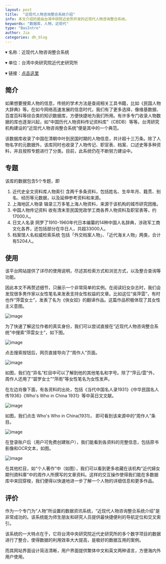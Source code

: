 ```yaml
---
layout: post
title:  "近现代人物咨询整合系统介绍"
info: 本文介绍的是由台湾中研院近史所开发的近现代人物咨询整合系统。
keywords: "数据库，人物，近现代"
type: "BasIntro"
author: Jia
categories: dh_blog
---
```


▾ 名称：近现代人物咨询整合系统

▾ 单位：台湾中央研究院近代史研究所

▾ 链接：[点击这里](https://mhdb.mh.sinica.edu.tw/)

## 简介

如果想要搜索人物的信息，传统的学术方法是查阅相关工具书籍，比如《民国人物大辞典》等。在如今网络高速发展的信息时代，我们有了更多选择，像维基数据、百度百科等综合类的知识数据库，方便快捷地为我们所用。有许多专门收录人物数据的库也逐渐兴起，如“中国历代人物资料传记资料库”（CBDB）等等。台湾研究机构建设的“近现代人物咨询整合系统”便是其中的一个典范。

该数据库收录了中国在清朝中叶到民国时期的人物信息，共计超十三万条。除了人物名字的元数据外，该库同时也收录了人物传记、职官表、档案、口述史等多种资料，并且按照专题进行了分类。目前，此系统仍在不断努力建设中。

## 专题

该库的数据包含5个专题，即
1. 近代史全文资料库人物索引
   含两千多条资料，包括姓名、生卒年月、籍贯、别名、经历等元数据，以及延伸参考资料和来源。
2. 上海地区人物录
   辑录三万多笔上海人物资料，来源于该机构的城市研究团推。
3. 中国人物传记资料
   收有清末至民国党政学工商各界人物资料及职官表等，约17000人。
4. 日文人名录
   网罗了1910-1960年代日本编纂的14种中国人名辞典，涉政军工商文化各界，还包括部分在华日人，共超33000人。
5. 档案馆人名权威检索系统
   包括「外交档案人物」、「近代海关人物」两类，合计有5204人。

## 使用

该平台网站提供了详尽的使用说明，尽述其检索方式和浏览方式，以及整合查询等功能。

因此本文不再赘述细节，只展示一个非常简单的实例。在阅读妇女杂志时，我们会发现很多男作家以女性笔名来发表支持女性权益的文章。比如这位“吳萍雲”，有时也作“萍雲女士”，发表了名为《俠女奴》的翻译作品。这篇作品积极体现了其女性主义意图。

![image](https://raw.githubusercontent.com/DHHD2022/DHHD2022.GitHub.io/main/pics/2022-06-16/xnn.png)

为了快速了解这位作者的真实身份，我们可以尝试直接在“近现代人物咨询整合系统”中搜索“萍雲女士”，如下图。

![image](https://raw.githubusercontent.com/DHHD2022/DHHD2022.GitHub.io/main/pics/2022-06-16/sousuopy.png)

点击搜索按钮后，网页直接导向了“周作人”页面。

![image](https://raw.githubusercontent.com/DHHD2022/DHHD2022.GitHub.io/main/pics/2022-06-16/zzr.png)

如图，我们在“异名”栏目中可以了解到他的其他笔名和字号。除了“萍云/雲”外，周作人还用了“碧罗女士”“萍雨”等女性笔名为女性发声。

在左边肖像下面，有各资料的出处，包括《当代中国名人录1931》《中华民国名人传1936》《Who's Who in China 1931》等中英日文文献。

![image](https://raw.githubusercontent.com/DHHD2022/DHHD2022.GitHub.io/main/pics/2022-06-16/who.png)

如图，我们点击 Who's Who in China(1931)， 即可看到该来源中的“周作人”条目。

![image](https://raw.githubusercontent.com/DHHD2022/DHHD2022.GitHub.io/main/pics/2022-06-16/wanzheng.png)

在登录账户后（用户可免费创建账户），我们能看到各资料的完整信息，包括原书影像和OCR文本，如图。

![image](https://raw.githubusercontent.com/DHHD2022/DHHD2022.GitHub.io/main/pics/2022-06-16/grzz.png)

在其他栏目，如“个人著作”中（如图），我们可以看到更多收藏在该机构“近代婦女期刊資料庫”中的周作人所撰写的文章资料。这样的交互操作使得我们能在多数据库中来回穿梭，我们便得以快速地进一步了解一个人物的详细信息和更多作品。

## 评价

作为一个专门为“人物”所设置的数据资讯系统，“近现代人物咨询整合系统介绍”是非常成功的。该系统能为师生朋友和研究人员提供最快捷便利的导航定位和交叉索引。

该系统的一大特点在于，它将台湾中央研究院近代史研究所的多个数字项目的数据进行了整合，使得数据的利用效率大大提高，是极好的数据互用的案例。

而其网站界面设计简洁清晰，用户界面提供繁体中文和英文两种语言，方便海内外用户使用。